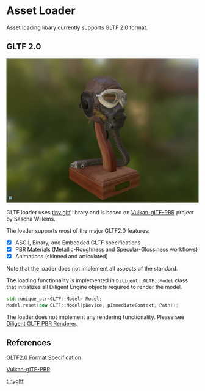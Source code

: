 # Asset Loader

Asset loading libary currently supports GLTF 2.0 format.

## GLTF 2.0

![](media/flight_helmet.jpg)

GLTF loader uses [tiny gltf](https://github.com/syoyo/tinygltf) library and is based on
[Vulkan-glTF-PBR](https://github.com/SaschaWillems/Vulkan-glTF-PBR) project by Sascha Willems.

The loader supports most of the major GLTF2.0 features:

* [x] ASCII, Binary, and Embedded GLTF specifications
* [x] PBR Materials (Metallic-Roughness and Specular-Glossiness workflows)
* [x] Animations (skinned and articulated)

Note that the loader does not implement all aspects of the standard. 

The loading functionality is implemented in `Diligent::GLTF::Model` class
that initializes all Diligent Engine objects required to render the model.

```cpp
std::unique_ptr<GLTF::Model> Model;
Model.reset(new GLTF::Model(pDevice, pImmediateContext, Path));
```

The loader does not implement any rendering functionality. Please see
[Diligent GLTF PBR Renderer](https://github.com/DiligentGraphics/DiligentFX/tree/master/GLTF_PBR_Renderer).

## References

[GLTF2.0 Format Specification](https://github.com/KhronosGroup/glTF)

[Vulkan-glTF-PBR](https://github.com/SaschaWillems/Vulkan-glTF-PBR)

[tinygltf](https://github.com/syoyo/tinygltf)
